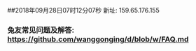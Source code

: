 ##2018年09月28日07时12分07秒 新址: 159.65.176.155
### 兔友常见问题及解答: https://github.com/wanggonging/d/blob/w/FAQ.md
